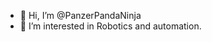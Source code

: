 - 👋 Hi, I’m @PanzerPandaNinja
- 👀 I’m interested in Robotics and automation.

<!---
PanzerPandaNinja/PanzerPandaNinja is a ✨ special ✨ repository because its `README.md` (this file) appears on your GitHub profile.
You can click the Preview link to take a look at your changes.
--->
